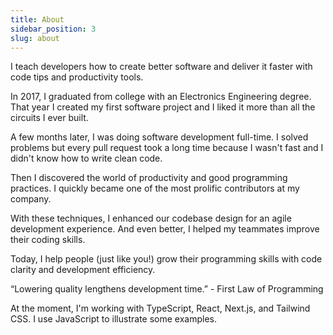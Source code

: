 ```yaml
---
title: About
sidebar_position: 3
slug: about
---
```


I teach developers how to create better software and deliver it faster with code tips and productivity tools.

In 2017, I graduated from college with an Electronics Engineering degree. That year I created my first software project and I liked it more than all the circuits I ever built.

A few months later, I was doing software development full-time. I solved problems but every pull request took a long time because I wasn't fast and I didn't know how to write clean code.

Then I discovered the world of productivity and good programming practices. I quickly became one of the most prolific contributors at my company.

With these techniques, I enhanced our codebase design for an agile development experience. And even better, I helped my teammates improve their coding skills.

Today, I help people (just like you!) grow their programming skills with code clarity and development efficiency.

“Lowering quality lengthens development time.” - First Law of Programming

At the moment, I'm working with TypeScript, React, Next.js, and Tailwind CSS. I use JavaScript to illustrate some examples.
